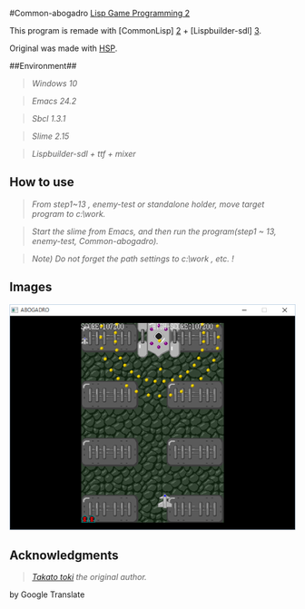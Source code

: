#Common-abogadro
[Lisp Game Programming 2][5]
 
This program is remade with [CommonLisp] [2] + [Lispbuilder-sdl] [3].

Original was made with [HSP][1]. 

##Environment##

> *Windows 10*

> *Emacs 24.2*

> *Sbcl 1.3.1*

> *Slime 2.15*

> *Lispbuilder-sdl + ttf + mixer*

## How to use ##

> *From step1~13 , enemy-test or standalone holder, move target program to c:\work.*

> *Start the slime from Emacs, and then run the program(step1 ~ 13, enemy-test, Common-abogadro).*

> *Note) Do not forget the path settings to c:\work , etc. !*

## Images ##
![abogadro][6]

## Acknowledgments ##

> *[Takato toki][4] the original author.*

[1]: http://mclass13.web.fc2.com/hsplecture/index.htm
[2]: http://www.sbcl.org/
[3]: https://github.com/lispbuilder/lispbuilder
[4]: http://mclass13.web.fc2.com/index.htm
[5]: http://tomekame0126.hatenablog.com/entry/2015/05/24/182132
[6]: https://github.com/tomekame0126/Common-abogadro/blob/master/Common-abogadro.png

by Google Translate
